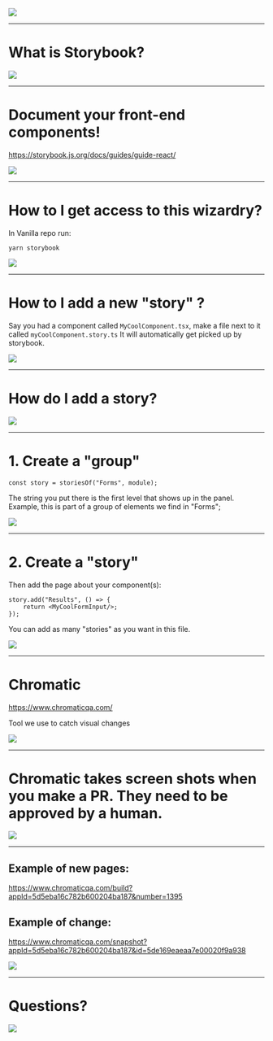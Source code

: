 ![](https://media.giphy.com/media/Idz7cyLRe2bVm/giphy.gif)

---

# What is Storybook?

![](https://media.giphy.com/media/EA3RHPEx6BlBu/giphy.gif)

---

# Document your front-end components!

https://storybook.js.org/docs/guides/guide-react/

![](https://media.giphy.com/media/EA3RHPEx6BlBu/giphy.gif)


---

# How to I get access to this wizardry?

In Vanilla repo run:

`yarn storybook`


![](https://media.giphy.com/media/EA3RHPEx6BlBu/giphy.gif)

---

# How to I add a new "story" ?

Say you had a component called `MyCoolComponent.tsx`, make a file next to it called `myCoolComponent.story.ts` It will automatically get picked up by storybook.


![](https://media.giphy.com/media/EA3RHPEx6BlBu/giphy.gif)

---

# How do I add a story?

![](https://media.giphy.com/media/EA3RHPEx6BlBu/giphy.gif)

---

# 1. Create a "group"

`const story = storiesOf("Forms", module);`

The string you put there is the first level that shows up in the panel. Example, this is part of a group of elements we find in "Forms";

![](https://media.giphy.com/media/EA3RHPEx6BlBu/giphy.gif)

---

# 2. Create a "story"

Then add the page about your component(s):

```
story.add("Results", () => {
    return <MyCoolFormInput/>;
});
```

You can add as many "stories" as you want in this file.


![](https://media.giphy.com/media/EA3RHPEx6BlBu/giphy.gif)

---

# Chromatic

https://www.chromaticqa.com/

Tool we use to catch visual changes

![](https://media.giphy.com/media/EA3RHPEx6BlBu/giphy.gif)

---

# Chromatic takes screen shots when you make a PR. They need to be approved by a human.

![](https://media.giphy.com/media/EA3RHPEx6BlBu/giphy.gif)

---

## Example of new pages:
https://www.chromaticqa.com/build?appId=5d5eba16c782b600204ba187&number=1395

## Example of change:
https://www.chromaticqa.com/snapshot?appId=5d5eba16c782b600204ba187&id=5de169eaeaa7e00020f9a938


![](https://media.giphy.com/media/EA3RHPEx6BlBu/giphy.gif)

---


# Questions?

![](https://media.giphy.com/media/EA3RHPEx6BlBu/giphy.gif)
